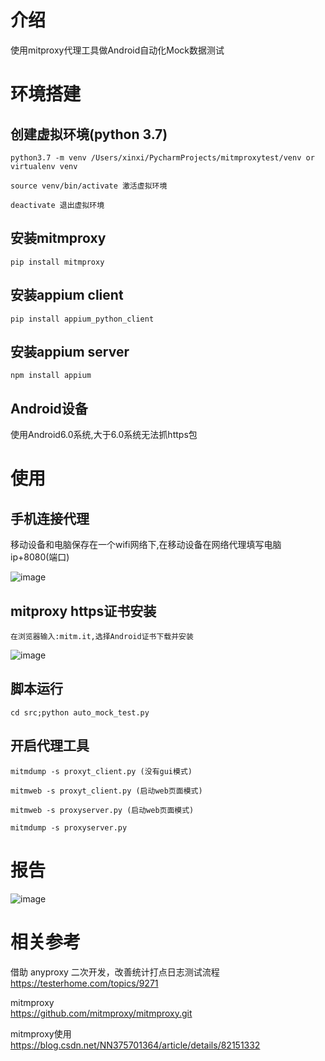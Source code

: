 # 介绍

使用mitproxy代理工具做Android自动化Mock数据测试


# 环境搭建

## 创建虚拟环境(python 3.7)
```angularjs
python3.7 -m venv /Users/xinxi/PycharmProjects/mitmproxytest/venv or virtualenv venv

source venv/bin/activate 激活虚拟环境
 
deactivate 退出虚拟环境

```

## 安装mitmproxy
```angular2html
pip install mitmproxy
```

## 安装appium client
```angular2html
pip install appium_python_client
```

## 安装appium server
```angular2html
npm install appium
```

## Android设备

使用Android6.0系统,大于6.0系统无法抓https包

# 使用

## 手机连接代理
移动设备和电脑保存在一个wifi网络下,在移动设备在网络代理填写电脑ip+8080(端口)

![image](images/proxy.png)

## mitproxy https证书安装
```
在浏览器输入:mitm.it,选择Android证书下载并安装
```
![image](images/mitm.png)

## 脚本运行

```
cd src;python auto_mock_test.py
```


## 开启代理工具
```
mitmdump -s proxyt_client.py (没有gui模式)
```

```
mitmweb -s proxyt_client.py (启动web页面模式)
```

```
mitmweb -s proxyserver.py (启动web页面模式)

mitmdump -s proxyserver.py
```


# 报告
![image](images/report.png)


# 相关参考

借助 anyproxy 二次开发，改善统计打点日志测试流程<br>
https://testerhome.com/topics/9271

mitmproxy<br>
https://github.com/mitmproxy/mitmproxy.git<br>

mitmproxy使用<br>
https://blog.csdn.net/NN375701364/article/details/82151332




